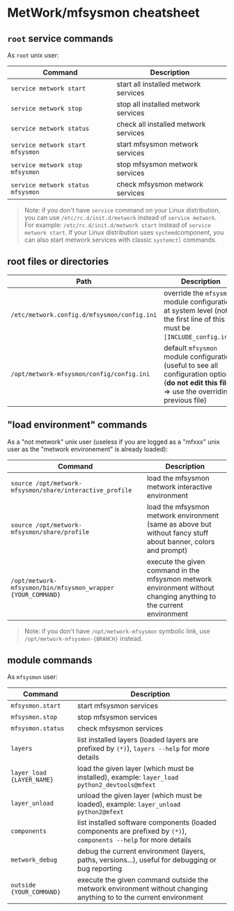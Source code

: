 # MetWork/mfsysmon cheatsheet



## `root` service commands

As `root` unix user:

| Command | Description |
| --- | --- |
| `service metwork start` | start all installed metwork services |
| `service metwork stop` | stop all installed metwork services |
| `service metwork status` | check all installed metwork services |
| `service metwork start mfsysmon` | start mfsysmon metwork services |
| `service metwork stop mfsysmon` | stop mfsysmon metwork services |
| `service metwork status mfsysmon` | check mfsysmon metwork services |

> Note: if you don't have `service` command on your Linux distribution, you can use `/etc/rc.d/init.d/metwork` instead of `service metwork`. For example: `/etc/rc.d/init.d/metwork start` instead of `service metwork start`. If your Linux distribution uses `systemd`component, you can also start metwork services with classic `systemctl` commands.



## root files or directories

| Path | Description |
| --- | --- |
| `/etc/metwork.config.d/mfsysmon/config.ini` | override the `mfsysmon` module configuration at system level (note: the first line of this file must be `[INCLUDE_config.ini]`) |
| `/opt/metwork-mfsysmon/config/config.ini` | default `mfsysmon` module configuration (useful to see all configuration options) (**do not edit this file** => use the overriding previous file) |


## "load environment" commands

As a "not metwork" unix user (useless if you are logged as a "mfxxx" unix user as the "metwork environement" is already loaded):

| Command | Description |
| --- | --- |
| `source /opt/metwork-mfsysmon/share/interactive_profile` | load the mfsysmon metwork interactive environment |
| `source /opt/metwork-mfsysmon/share/profile` | load the mfsysmon metwork environment (same as above but without fancy stuff about banner, colors and prompt) |
| `/opt/metwork-mfsysmon/bin/mfsysmon_wrapper {YOUR_COMMAND}`| execute the given command in the mfsysmon metwork environment without changing anything to the current environment |

> Note: if you don't have `/opt/metwork-mfsysmon` symbolic link, use `/opt/metwork-mfsysmon-{BRANCH}` instead.

## module commands


As `mfsysmon` user:


| Command | Description |
| --- | --- |
| `mfsysmon.start` | start mfsysmon services |
| `mfsysmon.stop` | stop mfsysmon services |
| `mfsysmon.status` | check mfsysmon services |
| `layers` | list installed layers (loaded layers are prefixed by `(*)`), `layers --help` for more details |
| `layer_load {LAYER_NAME}` | load the given layer (which must be installed), example: `layer_load python2_devtools@mfext` |
| `layer_unload` | unload the given layer (which must be loaded), example: `layer_unload python2@mfext` | 
| `components` | list installed software components (loaded components are prefixed by `(*)`), `components --help` for more details | 
| `metwork_debug` | debug the current environment (layers, paths, versions...), useful for debugging or bug reporting |
| `outside {YOUR_COMMAND}`| execute the given command outside the metwork environment without changing anything to to the current environment |




